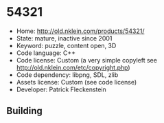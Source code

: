 # 54321

- Home: http://old.nklein.com/products/54321/
- State: mature, inactive since 2001
- Keyword: puzzle, content open, 3D
- Code language: C++
- Code license: Custom (a very simple copyleft see http://old.nklein.com/etc/copyright.php)
- Code dependency: libpng, SDL, zlib
- Assets license: Custom (see code license)
- Developer: Patrick Fleckenstein

## Building

